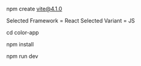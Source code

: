 npm create vite@4.1.0

Selected Framework = React Selected Variant = JS

cd color-app

npm install

npm run dev
